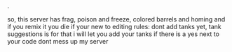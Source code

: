 .

so, this server has frag, poison and freeze, colored barrels and homing
and if you remix it you die
if your new to editing rules:
dont add tanks yet, tank suggestions is for that
i will let you add your tanks if there is a yes next to your code
dont mess up my server
